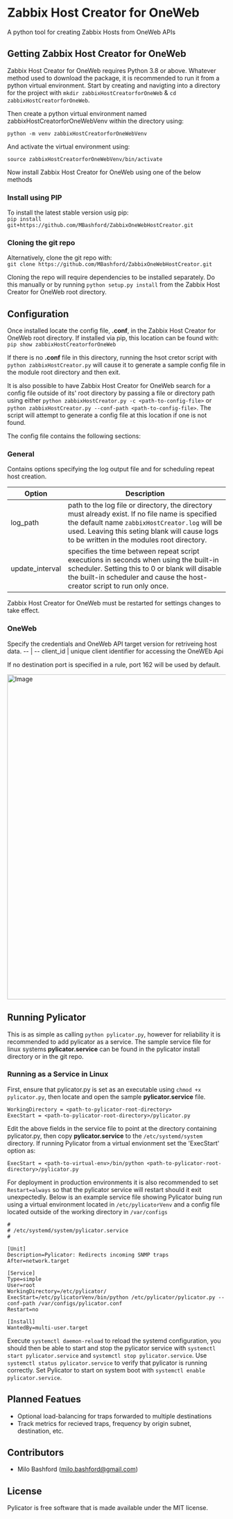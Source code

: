 # Zabbix Host Creator for OneWeb #
A python tool for creating Zabbix Hosts from OneWeb APIs

## Getting Zabbix Host Creator for OneWeb ##
Zabbix Host Creator for OneWeb requires Python 3.8 or above. Whatever method used to download the package, it is recommended to run it from a python virtual environment. Start by creating and navigting into a directory for the project with `mkdir zabbixHostCreatorforOneWeb` & `cd zabbixHostCreatorforOneWeb`.

Then create a python virtual environment named zabbixHostCreatorforOneWebVenv within the directory using:  

`python -m venv zabbixHostCreatorforOneWebVenv`  

And activate the virtual environment using:  

`source zabbixHostCreatorforOneWebVenv/bin/activate`

Now install Zabbix Host Creator for OneWeb using one of the below methods

### Install using PIP ###
To install the latest stable version usig pip:  
`pip install git+https://github.com/MBashford/ZabbixOneWebHostCreator.git`

### Cloning the git repo ###
Alternatively, clone the git repo with:  
`git clone https://github.com/MBashford/ZabbixOneWebHostCreator.git`

Cloning the repo will require dependencies to be installed separately. Do this manually or by running `python setup.py install` from the Zabbix Host Creator for OneWeb root directory.

## Configuration ##
Once installed locate the config file, **.conf**, in the Zabbix Host Creator for OneWeb root directory. If installed via pip, this location can be found with:  
`pip show zabbixHostCreatorforOneWeb`

If there is no **.conf** file in this directory, running the hsot cretor script with `python zabbixHostCreator.py` will cause it to generate a sample config file in the module root directory and then exit.

It is also possible to have Zabbix Host Creator for OneWeb search for a config file outside of its' root directory by passing a file or directory path using either `python zabbixHostCreator.py -c <path-to-config-file>` or `python zabbixHostCreator.py --conf-path <path-to-config-file>`. The script will attempt to generate a config file at this location if one is not found.

The config file contains the following sections:

### General ###
Contains options specifying the log output file and for scheduling repeat host creation. 

Option | Description
-- | --
log_path | path to the log file or directory, the directory must already exist. If no file name is specified the default name `zabbixHostCreator.log` will be used. Leaving this seting blank will cause logs to be written in the modules root directory.
update_interval | specifies the time between repeat script executions in seconds when using the built-in scheduler. Setting this to 0 or blank will disable the built-in scheduler and cause the host-creator script to run only once.

Zabbix Host Creator for OneWeb must be restarted for settings changes to take effect.

### OneWeb ###
Specify the credentials and OneWeb API target version for retriveing host data.
-- | --
client_id | unique client identifier for accessing the OneWEb Api

If no destination port is specified in a rule, port 162 will be used by default.

<img width="1253" height="749" alt="Image" src="https://github.com/user-attachments/assets/b29f477c-21c8-46cc-ae46-c2532b002cee" />


## Running Pylicator ##
This is as simple as calling `python pylicator.py`, however for reliability it is recommended to add pylicator as a service. The sample service file for linux systems **pylicator.service** can be found in the pylicator install directory or in the git repo. 

### Running as a Service in Linux ###
First, ensure that pylicator.py is set as an executable using `chmod +x pylicator.py`, then locate and open the sample **pylicator.service** file.
```
WorkingDirectory = <path-to-pylicator-root-directory>  
ExecStart = <path-to-pylicator-root-directory>/pylicator.py
```

Edit the above fields  in the service file to point at the directory containing pylicator.py, then copy **pylicator.service** to the `/etc/systemd/system` directory. If running Pylicator from a virtual envionment set the 'ExecStart' option as:

`ExecStart = <path-to-virtual-env>/bin/python <path-to-pylicator-root-directory>/pylicator.py`  

For deployment in production environments it is also recommended to set `Restart=always` so that the pylicator service will restart should it exit unexpectedly. Below is an example service file showing Pylicator buing run using a virtual environment located in `/etc/pylicatorVenv` and a config file located outside of the working directory in `/var/configs`   

```
#
# /etc/systemd/system/pylicator.service
#

[Unit]
Description=Pylicator: Redirects incoming SNMP traps
After=network.target

[Service]
Type=simple
User=root
WorkingDirectory=/etc/pylicator/
ExecStart=/etc/pylicatorVenv/bin/python /etc/pylicator/pylicator.py --conf-path /var/configs/pylicator.conf
Restart=no

[Install]
WantedBy=multi-user.target
```

Execute `systemctl daemon-reload` to reload the systemd configuration, you should then be able to start and stop the pylicator service with `systemctl start pylicator.service` and `systemctl stop pylicator.service`. Use `systemctl status pylicator.service` to verify that pylicator is running correctly. Set Pylicator to start on system boot with `systemctl enable pylicator.service`.

## Planned Featues ##
- Optional load-balancing for traps forwarded to multiple destinations
- Track metrics for recieved traps, frequency by origin subnet, destination, etc.

## Contributors ##
- Milo Bashford (<milo.bashford@gmail.com>)

## License ##
Pylicator is free software that is made available under the MIT license.

